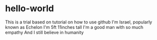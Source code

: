 # hello-world
This is a trial based on tutorial on how to use github
I'm Israel, popularly known as Echelon
I'm 5ft 11inches tall
I'm a good man with so much empathy
And I still believe in humanity


